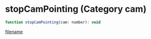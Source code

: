 # stopCamPointing (Category cam)

```js
function stopCamPointing(cam: number): void
```

[filename](stopCamPointing_m.md ':include')